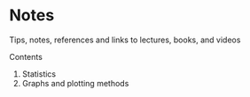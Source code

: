 # Notes
Tips, notes, references and links to lectures, books, and videos

Contents

1. Statistics
2. Graphs and plotting methods
